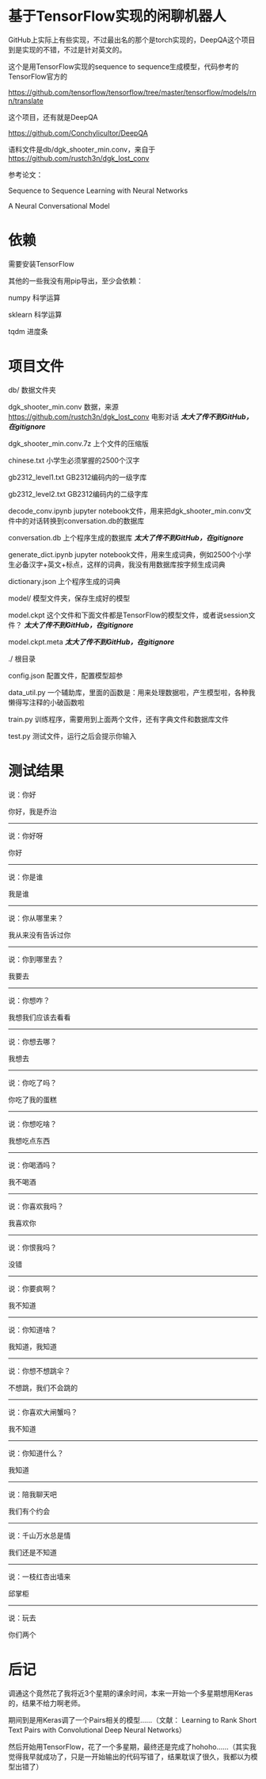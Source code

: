 # 基于TensorFlow实现的闲聊机器人

GitHub上实际上有些实现，不过最出名的那个是torch实现的，DeepQA这个项目到是实现的不错，不过是针对英文的。

这个是用TensorFlow实现的sequence to sequence生成模型，代码参考的TensorFlow官方的

https://github.com/tensorflow/tensorflow/tree/master/tensorflow/models/rnn/translate

这个项目，还有就是DeepQA

https://github.com/Conchylicultor/DeepQA

语料文件是db/dgk_shooter_min.conv，来自于 https://github.com/rustch3n/dgk_lost_conv

参考论文：

Sequence to Sequence Learning with Neural Networks

A Neural Conversational Model

# 依赖

需要安装TensorFlow

其他的一些我没有用pip导出，至少会依赖：

numpy 科学运算

sklearn 科学运算

tqdm 进度条


# 项目文件

db/ 数据文件夹

dgk_shooter_min.conv 数据，来源 https://github.com/rustch3n/dgk_lost_conv 电影对话 ***太大了传不到GitHub，在gitignore***

dgk_shooter_min.conv.7z 上个文件的压缩版

chinese.txt 小学生必须掌握的2500个汉字

gb2312_level1.txt GB2312编码内的一级字库

gb2312_level2.txt GB2312编码内的二级字库

decode_conv.ipynb jupyter notebook文件，用来把dgk_shooter_min.conv文件中的对话转换到conversation.db的数据库

conversation.db 上个程序生成的数据库 ***太大了传不到GitHub，在gitignore***

generate_dict.ipynb jupyter notebook文件，用来生成词典，例如2500个小学生必备汉字+英文+标点，这样的词典，我没有用数据库按字频生成词典

dictionary.json 上个程序生成的词典

model/ 模型文件夹，保存生成好的模型

model.ckpt 这个文件和下面文件都是TensorFlow的模型文件，或者说session文件？ ***太大了传不到GitHub，在gitignore***

model.ckpt.meta ***太大了传不到GitHub，在gitignore***

./ 根目录

config.json 配置文件，配置模型超参

data_util.py 一个辅助库，里面的函数是：用来处理数据啦，产生模型啦，各种我懒得写注释的小破函数啦

train.py 训练程序，需要用到上面两个文件，还有字典文件和数据库文件

test.py 测试文件，运行之后会提示你输入

# 测试结果

说：你好

你好，我是乔治

---

说：你好呀

你好

---

说：你是谁

我是谁

---

说：你从哪里来？

我从来没有告诉过你

---

说：你到哪里去？

我要去

---

说：你想咋？

我想我们应该去看看

---

说：你想去哪？

我想去

---

说：你吃了吗？

你吃了我的蛋糕

---

说：你想吃啥？

我想吃点东西

---

说：你喝酒吗？

我不喝酒

---

说：你喜欢我吗？

我喜欢你

---

说：你恨我吗？

没错

---

说：你要疯啊？

我不知道

---

说：你知道啥？

我知道，我知道

---

说：你想不想跳伞？

不想跳，我们不会跳的

---

说：你喜欢大闸蟹吗？

我不知道

---

说：你知道什么？

我知道

---

说：陪我聊天吧

我们有个约会

---

说：千山万水总是情

我们还是不知道

---

说：一枝红杏出墙来

邱掌柜

---

说：玩去

你们两个

# 后记

调通这个竟然花了我将近3个星期的课余时间，本来一开始一个多星期想用Keras的，结果不给力啊老师。

期间到是用Keras调了一个Pairs相关的模型……（文献： Learning to Rank Short Text Pairs with Convolutional Deep Neural Networks）

然后开始用TensorFlow，花了一个多星期，最终还是完成了hohoho……（其实我觉得我早就成功了，只是一开始输出的代码写错了，结果耽误了很久，我都以为模型出错了）
